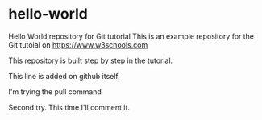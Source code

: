 # hello-world
Hello World repository for Git tutorial
This is an example repository for the Git tutoial on https://www.w3schools.com

This repository is built step by step in the tutorial.

This line is added on github itself.

I'm trying the pull command

Second try. This time I'll comment it.
